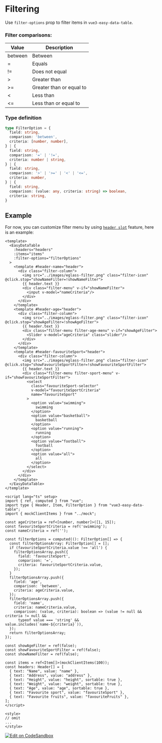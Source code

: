 # Filtering

Use `filter-options` prop to filter items in `vue3-easy-data-table`.

### Filter comparisons:
| Value | Description |
| ----- | ----------- |
| between | Between |
| = | Equals |
| != | Does not equal |
| > | Greater than |
| >= | Greater than or equal to |
| \< | Less than |
| \<= | Less than or equal to |

### Type definition

```ts
type FilterOption = {
  field: string,
  comparison: 'between',
  criteria: [number, number],
} | {
  field: string,
  comparison: '=' | '!=',
  criteria: number | string,
} | {
  field: string,
  comparison: '>' | '>=' | '<' | '<=',
  criteria: number,
} | {
  field: string,
  comparison: (value: any, criteria: string) => boolean,
  criteria: string,
}
```

## Example

For now, you can customize filter menu by using [`header slot`](https://hc200ok.github.io/vue3-easy-data-table-doc/features/header-slot.html) feature, here is an example:

```vue
<template>
  <EasyDataTable
    :headers="headers"
    :items="items"
    :filter-options="filterOptions"
  >
    <template #header-name="header">
      <div class="filter-column">
        <img src="../images/eglass-filter.png" class="filter-icon" @click.stop="showNameFilter=!showNameFilter">
        {{ header.text }}
        <div class="filter-menu" v-if="showNameFilter">
          <input v-model="nameCriteria"/>
        </div>
      </div>
    </template>
    <template #header-age="header">
      <div class="filter-column">
        <img src="../images/eglass-filter.png" class="filter-icon" @click.stop="showAgeFilter=!showAgeFilter">
        {{ header.text }}
        <div class="filter-menu filter-age-menu" v-if="showAgeFilter">
          <Slider v-model="ageCriteria" class="slider"/>
        </div>
      </div>
    </template>
    <template #header-favouriteSport="header">
      <div class="filter-column">
        <img src="../images/eglass-filter.png" class="filter-icon" @click.stop="showFavouriteSportFilter=!showFavouriteSportFilter">
        {{ header.text }}
        <div class="filter-menu filter-sport-menu" v-if="showFavouriteSportFilter">
          <select
            class="favouriteSport-selector"
            v-model="favouriteSportCriteria"
            name="favouriteSport"
          >
            <option value="swimming">
              swimming
            </option>
            <option value="basketball">
              basketball
            </option>
            <option value="running">
              running
            </option>
            <option value="football">
              football
            </option>
            <option value="all">
              all
            </option>
          </select>
        </div>
      </div>
    </template>
  </EasyDataTable>
</template>

<script lang="ts" setup>
import { ref, computed } from "vue";
import type { Header, Item, FilterOption } from "vue3-easy-data-table";
import { mockClientItems } from "../mock";

const ageCriteria = ref<[number, number]>([1, 15]);
const favouriteSportCriteria = ref('swimming');
const nameCriteria = ref('');

const filterOptions = computed((): FilterOption[] => {
  const filterOptionsArray: FilterOption[] = [];
  if (favouriteSportCriteria.value !== 'all') {
    filterOptionsArray.push({
      field: 'favouriteSport',
      comparison: '=',
      criteria: favouriteSportCriteria.value,
    });
  }
  filterOptionsArray.push({
    field: 'age',
    comparison: 'between',
    criteria: ageCriteria.value,
  });
  filterOptionsArray.push({
    field: 'name',
    criteria: nameCriteria.value,
    comparison: (value, criteria): boolean => (value != null && criteria != null &&
      typeof value === 'string' && value.includes(`name-${criteria}`)),
  });
  return filterOptionsArray;
});

const showAgeFilter = ref(false);
const showFavouriteSportFilter = ref(false);
const showNameFilter = ref(false);

const items = ref<Item[]>(mockClientItems(100));
const headers: Header[] = [
  { text: "Name", value: "name" },
  { text: "Address", value: "address" },
  { text: "Height", value: "height", sortable: true },
  { text: "Weight", value: "weight", sortable: true },
  { text: "Age", value: "age", sortable: true },
  { text: "Favourite sport", value: "favouriteSport" },
  { text: "Favourite fruits", value: "favouriteFruits" },
];
</script>

<style>
// omit
...
</style>
```

[![Edit on CodeSandbox](https://codesandbox.io/static/img/play-codesandbox.svg)](https://codesandbox.io/s/snowy-dew-ptz9m0?file=/src/App.vue)


<Filtering/>